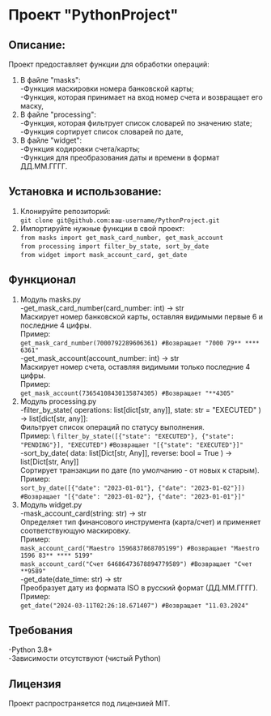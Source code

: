 # Проект "PythonProject"

## Описание:

Проект предоставляет функции для обработки операций:
1. В файле "masks":\
-Функция маскировки номера банковской карты;\
-Функция, которая принимает на вход номер счета и возвращает его маску,
2. В файле "processing":\
-Функция, которая фильтрует список словарей по значению state;\
-Функция сортирует список словарей по дате,
3. В файле "widget":\
-Функция кодировки счета/карты;\
-Функция для преобразования даты и времени в формат ДД.ММ.ГГГГ.

## Установка и использование:
1. Клонируйте репозиторий:\
```git clone git@github.com:ваш-username/PythonProject.git```
2. Импортируйте нужные функции в свой проект:\
```from masks import get_mask_card_number, get_mask_account```\
```from processing import filter_by_state, sort_by_date```\
```from widget import mask_account_card, get_date```

## Функционал

1. Модуль masks.py \
-get_mask_card_number(card_number: int) -> str \
Маскирует номер банковской карты, оставляя видимыми первые 6 и последние 4 цифры.\
Пример: \
```get_mask_card_number(7000792289606361) #Возвращает "7000 79** **** 6361"```\
-get_mask_account(account_number: int) -> str \
Маскирует номер счета, оставляя видимыми только последние 4 цифры.\
Пример: \
```get_mask_account(73654108430135874305) #Возвращает "**4305"```
2. Модуль processing.py\
-filter_by_state(
        operations: list[dict[str, any]],
        state: str = "EXECUTED"
) -> list[dict[str, any]]: \
Фильтрует список операций по статусу выполнения. \
Пример: \ 
```filter_by_state([{"state": "EXECUTED"}, {"state": "PENDING"}], "EXECUTED")```
```#Возвращает "[{"state": "EXECUTED"}]"```\
-sort_by_date(
    data: list[Dict[str, Any]],
    reverse: bool = True
) -> list[Dict[str, Any]] \
Сортирует транзакции по дате (по умолчанию - от новых к старым). \
Пример: \
```sort_by_date([{"date": "2023-01-01"}, {"date": "2023-01-02"}])```
```#Возвращает "[{"date": "2023-01-02"}, {"date": "2023-01-01"}]"```
3. Модуль widget.py \
-mask_account_card(string: str) -> str \
Определяет тип финансового инструмента (карта/счет) и применяет соответствующую маскировку. \
Пример: \
```mask_account_card("Maestro 1596837868705199") #Возвращает "Maestro 1596 83** **** 5199" ``` \
```mask_account_card("Счет 64686473678894779589") #Возвращает "Счет **9589"``` \
-get_date(date_time: str) -> str \
Преобразует дату из формата ISO в русский формат (ДД.ММ.ГГГГ). \
Пример: \
```get_date("2024-03-11T02:26:18.671407") #Возвращает "11.03.2024"```

## Требования
-Python 3.8+ \
-Зависимости отсутствуют (чистый Python)

## Лицензия
Проект распространяется под лицензией MIT.